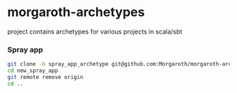 morgaroth-archetypes
====================

project contains archetypes for various projects in scala/sbt

### Spray app
```bash
git clone -b spray_app_archetype git@github.com:Morgaroth/morgaroth-archetypes.git new_spray_app
cd new_spray_app
git remote remove origin
cd ..

```
